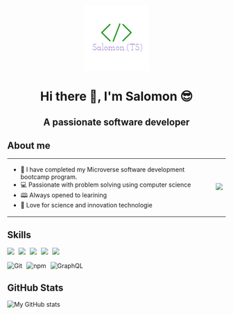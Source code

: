 <div align="center">
  <img src="logo.png" width="150" height="150">
  
# Hi there 👋, I'm Salomon 😎
## A passionate software developer

</div>

## About me

|   |   |
|---|---|
| <ul><li>🌱 I have completed my Microverse software development bootcamp program.</li><li>💻 Passionate with problem solving using computer science</li><li>🕮 Always opened to learining</li><li>🔭 Love for science and innovation technologie</li></ul> | <img src="https://www.lambdatest.com/resources/images/news24.gif" width="400px"> |

## Skills

<img src="https://cdn.jsdelivr.net/gh/devicons/devicon/icons/html5/html5-original.svg" height="40px" style="margin-right: 10px;"><img src="https://cdn.jsdelivr.net/gh/devicons/devicon/icons/css3/css3-original.svg" height="40px" style="margin-right: 10px;"><img src="https://cdn.jsdelivr.net/gh/devicons/devicon/icons/javascript/javascript-original.svg" height="40px" style="margin-right: 10px;"><img src="https://cdn.jsdelivr.net/gh/devicons/devicon/icons/bootstrap/bootstrap-original.svg" height="40px" style="margin-right: 10px;"><img src="https://cdn.jsdelivr.net/gh/devicons/devicon/icons/nodejs/nodejs-original.svg" height="40px"> </br>


<img src="https://cdn.jsdelivr.net/gh/devicons/devicon/icons/git/git-original.svg" alt="Git" height="40px" style="margin-right: 10px;"><img src="https://cdn.jsdelivr.net/gh/devicons/devicon/icons/npm/npm-original-wordmark.svg" alt="npm" height="40px" style="margin-right: 10px;"><img src="https://cdn.jsdelivr.net/gh/devicons/devicon/icons/graphql/graphql-plain-wordmark.svg" alt="GraphQL" height="40px">

## GitHub Stats

![My GitHub stats](https://github-readme-stats.vercel.app/api?username=Tshobohwa&show_icons=true&theme=dracula)

